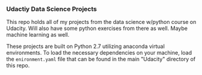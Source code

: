 ### Udactiy Data Science Projects

This repo holds all of my projects from the data science w/python course on Udacity. Will also have some python exercises from there as well. Maybe machine learning as well.

These projects are built on Python 2.7 utilizing anaconda virtual environments. To load the necessary dependencies on your machine, 
load the ```enironment.yaml``` file that can be found in the main "Udacity" directory of this repo. 